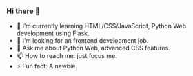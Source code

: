### Hi there 👋
<!--
**N-index/N-index** is a ✨ _special_ ✨ repository because its `README.md` (this file) appears on your GitHub profile.
-->
- 🌱 I’m currently learning HTML/CSS/JavaScript, Python Web development using Flask.
- 🤔 I’m looking for an frontend development job.
- 💬 Ask me about Python Web, advanced CSS features.
- 📫 How to reach me: just focus me.
- ⚡ Fun fact: A newbie.
